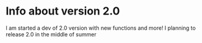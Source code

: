 # Info about version 2.0
I am started a dev of 2.0 version with new functions and more! I planning to release 2.0 in the middle of summer
